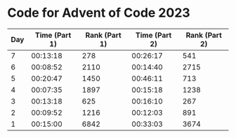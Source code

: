 # Code for Advent of Code 2023
| Day | Time (Part 1) | Rank (Part 1) | Time (Part 2) | Rank (Part 2) |
|-----|---------------|---------------|---------------|---------------|
|  7  |    00:13:18   |      278      |    00:26:17   |      541      |
|  6  |    00:08:52   |     2110      |    00:14:40   |     2715      |
|  5  |    00:20:47   |     1450      |    00:46:11   |      713      |
|  4  |    00:07:35   |     1897      |    00:15:18   |     1238      |
|  3  |    00:13:18   |      625      |    00:16:10   |      267      |
|  2  |    00:09:52   |     1216      |    00:12:03   |      891      |
|  1  |    00:15:00   |     6842      |    00:33:03   |     3674      |



